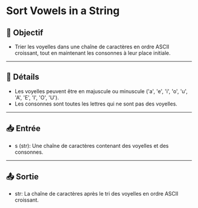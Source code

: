 # Sort Vowels in a String

## 🎯 Objectif

  - Trier les voyelles dans une chaîne de caractères en ordre ASCII croissant, tout en maintenant les consonnes à leur place initiale.

---

## 📝 Détails

  - Les voyelles peuvent être en majuscule ou minuscule ('a', 'e', 'i', 'o', 'u', 'A', 'E', 'I', 'O', 'U').
  - Les consonnes sont toutes les lettres qui ne sont pas des voyelles.

---

## 📥 Entrée

  - s (str): Une chaîne de caractères contenant des voyelles et des consonnes.

---

## 📤 Sortie

  - str: La chaîne de caractères après le tri des voyelles en ordre ASCII croissant.


